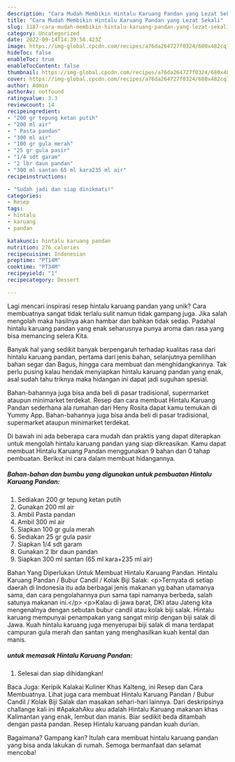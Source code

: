 ```yaml
---
description: "Cara Mudah Membikin Hintalu Karuang Pandan yang Lezat Sekali"
title: "Cara Mudah Membikin Hintalu Karuang Pandan yang Lezat Sekali"
slug: 1187-cara-mudah-membikin-hintalu-karuang-pandan-yang-lezat-sekali
category: Uncategorized
date: 2022-09-14T14:39:58.423Z
image: https://img-global.cpcdn.com/recipes/a76da264727f0324/680x482cq70/hintalu-karuang-pandan-foto-resep-utama.jpg
hideToc: false
enableToc: true
enableTocContent: false
thumbnail: https://img-global.cpcdn.com/recipes/a76da264727f0324/680x482cq70/hintalu-karuang-pandan-foto-resep-utama.jpg
cover: https://img-global.cpcdn.com/recipes/a76da264727f0324/680x482cq70/hintalu-karuang-pandan-foto-resep-utama.jpg
author: Admin
authorAv: notfound
ratingvalue: 3.3
reviewcount: 14
recipeingredient:
- "200 gr tepung ketan putih"
- "200 ml air"
- " Pasta pandan"
- "300 ml air"
- "100 gr gula merah"
- "25 gr gula pasir"
- "1/4 sdt garam"
- "2 lbr daun pandan"
- "300 ml santan 65 ml kara235 ml air"
recipeinstructions:

- "Sudah jadi dan siap dinikmati!"
categories:
- Resep
tags:
- hintalu
- karuang
- pandan

katakunci: hintalu karuang pandan 
nutrition: 276 calories
recipecuisine: Indonesian
preptime: "PT14M"
cooktime: "PT34M"
recipeyield: "1"
recipecategory: Dessert

---
```





Lagi mencari inspirasi resep hintalu karuang pandan yang unik? Cara membuatnya sangat tidak terlalu sulit namun tidak gampang juga. Jika salah mengolah maka hasilnya akan hambar dan bahkan tidak sedap. Padahal hintalu karuang pandan yang enak seharusnya punya aroma dan rasa yang bisa memancing selera Kita.





Banyak hal yang sedikit banyak berpengaruh terhadap kualitas rasa dari hintalu karuang pandan, pertama dari jenis bahan, selanjutnya pemilihan bahan segar dan Bagus, hingga cara membuat dan menghidangkannya. Tak perlu pusing kalau hendak menyiapkan hintalu karuang pandan yang enak,      asal sudah tahu triknya maka hidangan ini dapat jadi suguhan spesial.














Bahan-bahannya juga bisa anda beli di pasar tradisional, supermarket ataupun minimarket terdekat. Resep dan cara membuat Hintalu Karuang Pandan sederhana ala rumahan dari Heny Rosita dapat kamu temukan di Yummy App. Bahan-bahannya juga bisa anda beli di pasar tradisional, supermarket ataupun minimarket terdekat.






Di bawah ini ada beberapa cara mudah dan praktis yang dapat diterapkan untuk mengolah hintalu karuang pandan yang siap dikreasikan. Kamu dapat membuat Hintalu Karuang Pandan menggunakan 9 bahan dan 0 tahap pembuatan. Berikut ini cara dalam membuat hidangannya.

<!--inarticleads1-->

##### Bahan-bahan dan bumbu yang digunakan untuk pembuatan Hintalu Karuang Pandan:

1. Sediakan 200 gr tepung ketan putih
1. Gunakan 200 ml air
1. Ambil  Pasta pandan
1. Ambil 300 ml air
1. Siapkan 100 gr gula merah
1. Sediakan 25 gr gula pasir
1. Siapkan 1/4 sdt garam
1. Gunakan 2 lbr daun pandan
1. Siapkan 300 ml santan (65 ml kara+235 ml air)


Bahan Yang Diperlukan Untuk Membuat Hintalu Karuang Pandan. Hintalu Karuang Pandan / Bubur Candil / Kolak Biji Salak: &lt;p&gt;Ternyata di setiap daerah di Indonesia itu ada berbagai jenis makanan yg bahan utamanya sama, dan cara pengolahannya pun sama tapi namanya berbeda, salah satunya makanan ini.&lt;/p&gt; &lt;p&gt;Kalau di jawa barat, DKI atau Jateng kita mengenalnya dengan sebutan bubur candil atau kolak biji salak. Hintalu karuang mempunyai penampakan yang sangat mirip dengan biji salak di Jawa. Kuah hintalu karuang juga menyerupai biji salak di mana terdapat campuran gula merah dan santan yang menghasilkan kuah kental dan manis. 

<!--inarticleads2-->

#####  untuk memasak Hintalu Karuang Pandan:


1. Selesai dan siap dihidangkan!

Baca Juga: Keripik Kalakai Kuliner Khas Kalteng, ini Resep dan Cara Membuatnya. Lihat juga cara membuat Hintalu Karuang Pandan / Bubur Candil / Kolak Biji Salak dan masakan sehari-hari lainnya. Dari deskripsinya challange kali ini #ApakahAku aku adalah Hintalu Karuang makanan khas Kalimantan yang enak, lembut dan manis. Biar sedikit beda ditambah dengan pasta pandan. Resep Hintalu karuang pandan kuah durian. 

Bagaimana? Gampang kan? Itulah cara membuat hintalu karuang pandan yang bisa anda lakukan di rumah. Semoga bermanfaat dan selamat mencoba!
